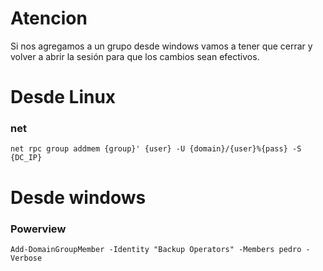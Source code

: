 # Atencion

Si nos agregamos a un grupo desde windows vamos a tener que cerrar y volver a abrir la sesión para que los cambios sean efectivos.

# Desde Linux

### net

    net rpc group addmem {group}' {user} -U {domain}/{user}%{pass} -S {DC_IP}

# Desde windows

### Powerview

    Add-DomainGroupMember -Identity "Backup Operators" -Members pedro -Verbose
